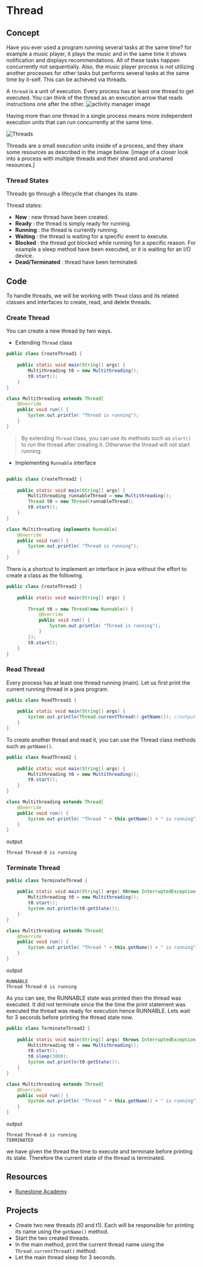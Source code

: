# Thread 


## Concept
Have you ever used a program running several tasks at the same time? for example a music player, it plays the music and in the same time it shows notification and displays recommendations. All of these tasks happen concurrently not sequentially. Also, the music player process is not utilizing another processes for other tasks but performs several tasks at the same time by it-self. This can be achieved via threads. 

A `thread` is a unit of execution. Every process has at least one thread to get executed. You can think of the thread as an execution arrow that reads instructions one after the other.
![activity manager image](./images/08.thread.png)

Having more than one thread in a single process means more independent execution units that can run concurrently at the same time.

![Threads](./images/10.thread.png)


Threads are a small execution units inside of a process, and they share some resources as described in the image below.
[image of a closer look into a process with multiple threads and their shared and unshared resources.]


### Thread States
Threads go through a lifecycle that changes its state.

Thread states:
- **New** : new thread have been created.
- **Ready** : the thread is simply ready for running.
- **Running** : the thread is currently running.
- **Waiting** : the thread is waiting for a specific event to execute.
- **Blocked** : the thread got blocked while running for a specific reason. For example a sleep method have been executed, or it is waiting for an I/O device.
- **Dead/Terminated** : thread have been terminated.


## Code 
To handle threads, we will be working with `Thead` class and its related classes and interfaces to create, read, and delete threads.


### Create Thread

You can create a new thread by two ways. 
- Extending `Thread` class
```java
public class CreateThread1 {
    
    public static void main(String[] args) {
        Multithreading t0 = new Multithreading();
        t0.start();
    }
}

class Multithreading extends Thread{
    @Override
    public void run() {
        System.out.println( "Thread is running");
    }
}

```

> By extending `Thread` class, you can use its methods such as `start()` to run the thread after creating it. Otherwise the thread will not start running.

- Implementing `Runnable` interface
```java

public class CreateThread2 {
    
    public static void main(String[] args) {
        Multithreading runnableThread = new Multithreading();
        Thread t0 = new Thread(runnableThread);
        t0.start();
    }
}

class Multithreading implements Runnable{
    @Override
    public void run() {
        System.out.println( "Thread is running");
    }
}


```

There is a shortcut to implement an interface in java without the effort to create a class as the following.
```java
public class CreateThread2 {
    
    public static void main(String[] args) {
        
        Thread t0 = new Thread(new Runnable() {
            @Override
            public void run() {
                System.out.println( "Thread is running");
            }
        });
        t0.start();
    }
}

```

### Read Thread
Every process has at least one thread running (main). Let us first print the current running thread in a java program. 

```java
public class ReadThread1 {
    
    public static void main(String[] args) {
        System.out.println(Thread.currentThread().getName()); //output: main
    }
}
```
To create another thread and read it, you can use the Thread class methods such as `getName()`.
```java
public class ReadThread2 {
    
    public static void main(String[] args) {
        Multithreading t0 = new Multithreading();
        t0.start();
    }
}

class Multithreading extends Thread{
    @Override
    public void run() {
        System.out.println( "Thread " + this.getName() + " is running");
    }
}

```

output
```
Thread Thread-0 is running
```

### Terminate Thread

```java
public class TerminateThread {
    
    public static void main(String[] args) throws InterruptedException {
        Multithreading t0 = new Multithreading();
        t0.start();
        System.out.println(t0.getState());
    }
}

class Multithreading extends Thread{
    @Override
    public void run() {
        System.out.println( "Thread " + this.getName() + " is running");
    }
}

```

output
```
RUNNABLE
Thread Thread-0 is running
```
As you can see, the RUNNABLE state was printed then the thread was executed. It did not terminate since the the time the print statement was executed the thread was ready for execution hence RUNNABLE. Lets wait for 3 seconds before printing the thread state now.

```java
public class TerminateThread2 {
    
    public static void main(String[] args) throws InterruptedException {
        Multithreading t0 = new Multithreading();
        t0.start();
        t0.sleep(3000);
        System.out.println(t0.getState());
    }
}

class Multithreading extends Thread{
    @Override
    public void run() {
        System.out.println( "Thread " + this.getName() + " is running");
    }
}

```

output
```
Thread Thread-0 is running
TERMINATED
```

we have given the thread the time to execute and terminate before printing its state. Therefore the current state of the thread is terminated.

## Resources
- [Runestone Academy](https://runestone.academy/ns/books/published/javajavajava/thread-statesand-life-cycle.html)
## Projects
- Create two new threads (t0 and t1). Each will be responsible for printing its name using the `getName()` method.
- Start the two created threads.
- In the main method, print the current thread name using the `Thread.currentThread()` method.
- Let the main thread sleep for 3 seconds.

